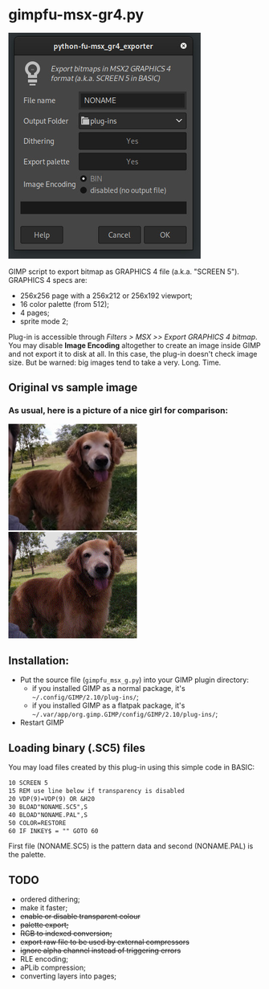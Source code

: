 # gimpfu-msx-gr4.py

![Options dialog](images/dialog.jpg "Options dialog")

GIMP script to export bitmap as GRAPHICS 4 file (a.k.a. "SCREEN 5"). GRAPHICS 4 specs are: 

* 256x256 page with a 256x212 or 256x192 viewport;
* 16 color palette (from 512);
* 4 pages;
* sprite mode 2;

Plug-in is accessible through _Filters > MSX >> Export GRAPHICS 4 bitmap_.  You may disable **Image Encoding** altogether to create an image inside GIMP and not export it to disk at all. In this case, the plug-in doesn't check image size. But be warned: big images tend to take a very. Long. Time.

## Original vs sample image

### As usual, here is a picture of a nice girl for comparison:
![Original image](images/original.jpg "Original image")
![Sample image](images/sample.jpg "Sample image")

## Installation: 
- Put the source file (`gimpfu_msx_g.py`) into your GIMP plugin directory:
  - if you installed GIMP as a normal package, it's `~/.config/GIMP/2.10/plug-ins/`;
  - if you installed GIMP as a flatpak package, it's `~/.var/app/org.gimp.GIMP/config/GIMP/2.10/plug-ins/`;
- Restart GIMP

## Loading binary (.SC5) files

You may load files created by this plug-in using this simple code in BASIC:
```
10 SCREEN 5
15 REM use line below if transparency is disabled
20 VDP(9)=VDP(9) OR &H20
30 BLOAD"NONAME.SC5",S
40 BLOAD"NONAME.PAL",S
50 COLOR=RESTORE
60 IF INKEY$ = "" GOTO 60
```
First file (NONAME.SC5) is the pattern data and second (NONAME.PAL) is the palette.

## TODO

* ordered dithering;
* make it faster;
* ~~enable or disable transparent colour~~
* ~~palette export;~~
* ~~RGB to indexed conversion;~~
* ~~export raw file to be used by external compressors~~
* ~~ignore alpha channel instead of triggering errors~~
* RLE encoding;
* aPLib compression;
* converting layers into pages;
